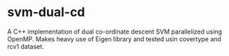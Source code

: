 svm-dual-cd
===========

A C++ implementation of dual co-ordinate descent SVM parallelized using OpenMP. Makes heavy use of Eigen library and tested usin covertype and rcv1 dataset.  
